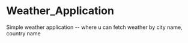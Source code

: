 # Weather_Application
Simple weather application -- where u can fetch weather by city name, country name
